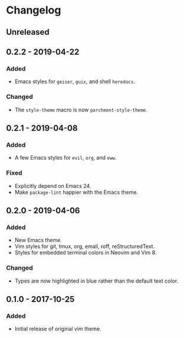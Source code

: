 # Changelog

## Unreleased

## 0.2.2 - 2019-04-22
### Added
- Emacs styles for `geiser`, `guix`, and shell `heredocs`.

### Changed
- The `style-theme` macro is now `parchment-style-theme`.

## 0.2.1 - 2019-04-08
### Added
- A few Emacs styles for `evil`, `org`, and `eww`.

### Fixed
- Explicitly depend on Emacs 24.
- Make `package-lint` happier with the Emacs theme.

## 0.2.0 - 2019-04-06
### Added
- New Emacs theme.
- Vim styles for git, tmux, org, email, roff, reStructuredText.
- Styles for embedded terminal colors in Neovim and Vim 8.

### Changed
- Types are now highlighted in blue rather than the default text color.

## 0.1.0 - 2017-10-25
### Added
- Initial release of original vim theme.
